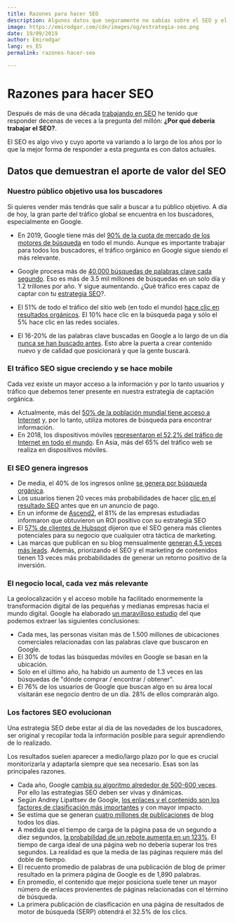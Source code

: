 ```yaml
---
title: Razones para hacer SEO
description: Algunos datos que seguramente no sabías sobre el SEO y el impacto que tienen en las estrategias
image: https://emirodgar.com/cdn/images/og/estrategia-seo.png
date: 19/09/2019
author: Emirodgar
lang: es_ES
permalink: razones-hacer-seo

--- 
```


# Razones para hacer SEO

Después de más de una década [trabajando en SEO](/experiencia-seo) he tenido que responder decenas de veces a la pregunta del millón: **¿Por qué debería trabajar el SEO?**.

El SEO es algo vivo y cuyo aporte va variando a lo largo de los años por lo que la mejor forma de responder a esta pregunta es con datos actuales.

## Datos que demuestran el aporte de valor del SEO

### Nuestro público objetivo usa los buscadores

Si quieres vender más tendrás que salir a buscar a tu público objetivo. A día de hoy, la gran parte del tráfico global se encuentra en los buscadores, especialmente en Google.
 
 - En 2019, Google tiene más del [90% de la cuota de mercado de los motores de búsqueda](https://gs.statcounter.com/search-engine-market-share) en todo el mundo.  Aunque es importante trabajar para todos los buscadores, el tráfico orgánico en Google sigue siendo el más relevante.
 - Google procesa más de [40,000 búsquedas de palabras clave cada segundo](https://www.internetlivestats.com/google-search-statistics/). Eso es más de 3.5 mil millones de búsquedas en un solo día y 1.2 trillones por año. Y sigue aumentando. ¿Qué tráfico eres capaz de captar con tu [estrategia SEO](/estrategia-seo)?.
 - El 51% de todo el tráfico del sitio web (en todo el mundo) [hace clic en resultados orgánicos](https://www.brightedge.com/resources/research-reports/content-optimization). El 10% hace clic en la búsqueda paga y sólo el 5% hace clic en las redes sociales.
 
 
 - El 16-20% de las palabras clave buscadas en Google a lo largo de un día [nunca se han buscado antes](https://readwrite.com/2012/02/29/interview_changing_engines_mid-flight_qa_with_goog/#awesm=~oiNkM4tAX3xhbP). Esto abre la puerta a crear contenido nuevo y de calidad que posicionará y que la gente buscará.


### El tráfico SEO sigue creciendo y se hace mobile

Cada vez existe un mayor acceso a la información y por lo tanto usuarios y tráfico que debemos tener presente en nuestra estrategia de captación orgánica. 

 - Actualmente, más del [50% de la población mundial tiene acceso a Internet](https://www.statista.com/statistics/325706/global-internet-user-penetration/) y, por lo tanto, utiliza motores de búsqueda para encontrar información.
 - En 2018, los dispositivos móviles [representaron el 52,2% del tráfico de Internet en todo el mundo](https://www.statista.com/statistics/241462/global-mobile-phone-website-traffic-share/). En Asia, más del 65% del tráfico web se realiza en dispositivos móviles.


### El SEO genera ingresos

 - De media, el 40% de los ingresos online [se genera por búsqueda orgánica](https://www.brightedge.com/resources/research-reports/content-optimization).
 - Los usuarios tienen 20 veces más probabilidades de hacer [clic en el resultado SEO](https://moz.com/blog/state-of-searcher-behavior-revealed) antes que en un anuncio de pago.
 - En un informe de [Ascend2](https://www.marketingdive.com/news/study-creating-content-is-most-effective-and-most-difficult-seo-tactic/430335/), el 81% de las empresas estudiadas informaron que obtuvieron un ROI positivo con su estrategia SEO
 - El [57% de clientes de Hubspot](https://blog.hubspot.com/news-trends/the-future-of-content-marketing) dijeron que el SEO genera más clientes potenciales para su negocio que cualquier otra táctica de marketing.
 - Las marcas que publican en su blog mensualmente [generan 4.5 veces más leads](https://blog.hubspot.com/marketing/blogging-frequency-benchmarks). Además, priorizando el SEO y el marketing de contenidos tienen 13 veces más probabilidades de generar un retorno positivo de la inversión.
 

### El negocio local, cada vez más relevante

La geolocalización y el acceso mobile ha facilitado enormemente la transformación digital de las pequeñas y medianas empresas hacia el mundo digital. Google ha elaborado [un maravilloso estudio](https://www.thinkwithgoogle.com/consumer-insights/mobile-search-trends-consumers-to-stores/) del que podemos extraer las siguientes conclusiones:

 - Cada mes, las personas visitan más de 1.500 millones de ubicaciones comerciales relacionadas con las palabras clave que buscaron en Google.
 - El 30% de todas las búsquedas móviles en Google se basan en la ubicación.
 - Solo en el último año, ha habido un aumento de 1.3 veces en las búsquedas de "dónde comprar / encontrar / obtener".
 - El 76% de los usuarios de Google que buscan algo en su área local visitarán ese negocio dentro de un día. 28% de ellos comprarán algo.

### Los factores SEO evolucionan

Una estrategia SEO debe estar al día de las novedades de los buscadores, ser original y recopilar toda la información posible para seguir aprendiendo de lo realizado.

Los resultados suelen aparecer a medio/largo plazo por lo que es crucial monitorizarla y adaptarla siempre que sea necesario. Esas son las principales razones.

  - Cada año, Google [cambia su algoritmo alrededor de 500-600 veces](https://www.blog.google/products/search/how-we-keep-google-search-relevant-and-useful/). Por ello las estrategias SEO deben ser vivas y dinámicas.
 - Según Andrey Lipattsev de Google, [los enlaces y el contenido son los factores de clasificación más importantes](https://searchengineland.com/now-know-googles-top-three-search-ranking-factors-245882) y con mayor impacto.
 - Se estima que se generan [cuatro millones de publicaciones](https://www.podcastinsights.com/start-a-wordpress-blog/) de blog todos los días.
  - A medida que el tiempo de carga de la página pasa de un segundo a diez segundos, [la probabilidad de un rebote aumenta en un 123%](https://www.thinkwithgoogle.com/marketing-resources/data-measurement/mobile-page-speed-new-industry-benchmarks/).  El tiempo de carga ideal de una página web no debería superar los tres segundos. La realidad es que la media de las páginas requiere más del doble de tiempo.
 - El recuento promedio de palabras de una publicación de blog de primer resultado en la primera página de Google es de 1,890 palabras.
 - En promedio, el contenido que mejor posiciona suele tener un mayor número de enlaces provienentes de páginas relacionadas con el término de búsqueda.
 - La primera publicación de clasificación en una página de resultados de motor de búsqueda (SERP) obtendrá el 32.5% de los clics.
<!--stackedit_data:
eyJoaXN0b3J5IjpbMTMxNzQxNjg0MiwxNDE0MzE5MjEwLC04OT
c5Njg4MTUsMTY0Njc3ODAyMywtOTI0NzU0NjM5LC0yMDY5ODc3
MDY1XX0=
-->